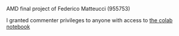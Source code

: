 AMD final project of Federico Matteucci (955753)

I granted commenter privileges to anyone with access to [the colab notebook](https://colab.research.google.com/drive/1AK2kG9xFh3UiXvV92kOiykva_yujJkrk#scrollTo=5vLozPfiMIm0)
